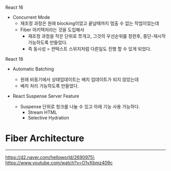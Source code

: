 
React 16 
- Concurrent Mode 
	- 재조정 과정은 원래 blocking이었고 끝날때까지 멈출 수 없는 작업이었는데
	- Fiber 아키텍처라는 것을 도입해서
		- 재조정 과정을 작은 단위로 쪼개고, 그것의 우선순위를 정한후, 중단-재시작 가능하도록 만들었다.
		- 즉 동시성 = 컨텍스트 스위치처럼 다른일도 진행 할 수 있게 되었다.

React 18
- Automatic Batching
	- 원래 비동기에서 상태업데이트는 배치 업데이트가 되지 않았는데
	- 배치 처리 가능하도록 만들었다. 
	 

- React Suspense Server Feature
	- Suspense 단위로 청크를 나눌 수 있고 아래 기능 사용 가능하다. 
		- Stream HTML
		- Selective Hydration






# Fiber Architecture 
---
https://d2.naver.com/helloworld/2690975\
https://www.youtube.com/watch?v=O1yXbmz409c


